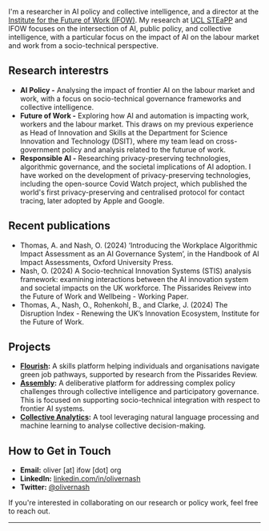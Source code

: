 
I'm a researcher in AI policy and collective intelligence, and a director at the [Institute for the Future of Work (IFOW)](https://www.ifow.org). My research at [UCL STEaPP](https://www.ifow.org) and IFOW focuses on the intersection of AI, public policy, and collective intelligence, with a particular focus on the impact of AI on the labour market and work from a socio-technical perspective.

## Research interestrs
- **AI Policy -** Analysing the impact of frontier AI on the labour market and work, with a focus on socio-technical governance frameworks and collective intelligence.
- **Future of Work -** Exploring how AI and automation is impacting work, workers and the labour market. This draws on my previous experience as Head of Innovation and Skills at the Department for Science Innovation and Technology (DSIT), where my team lead on cross-government policy and analysis related to the futurue of work. 
- **Responsible AI -** Researching privacy-preserving technologies, algorithmic governance, and the societal implications of AI adoption. I have worked on the development of privacy-preserving technologies, including the open-source Covid Watch project, which published the world's first privacy-preserving and centralised protocol for contact tracing, later adopted by Apple and Google.   

## Recent publications
- Thomas, A. and Nash, O. (2024) ‘Introducing the Workplace Algorithmic Impact Assessment as an AI Governance System’, in the Handbook of AI Impact Assessments, Oxford University Press.
- Nash, O. (2024) A Socio-technical Innovation Systems (STIS) analysis framework: examining interactions between the AI innovation system and societal impacts on the UK workforce. The Pissarides Reivew into the Future of Work and Wellbeing - Working Paper. 
- Thomas, A., Nash, O., Rohenkohl, B., and Clarke, J. (2024) The Disruption Index - Renewing the UK’s Innovation Ecosystem, Institute for the Future of Work.

## Projects
- **[Flourish](https://ufi.co.uk/voctech-directory/flourish-improving-pathways-into-green-jobs-in-cornwall-and-grimsby/):** A skills platform helping individuals and organisations navigate green job pathways, supported by research from the Pissarides Review.
- **[Assembly](https://ifow.org):** A deliberative platform for addressing complex policy challenges through collective intelligence and participatory governance. This is focused on supporting socio-technical integration with respect to frontier AI systems.
- **[Collective Analytics](https://github.com/olivernash/collective-analytics):** A tool leveraging natural language processing and machine learning to analyse collective decision-making.

## How to Get in Touch
- **Email:** oliver [at] ifow [dot] org
- **LinkedIn:** [linkedin.com/in/olivernash](https://linkedin.com/in/olivernash)
- **Twitter:** [@olivernash](https://twitter.com/olivernash)

If you're interested in collaborating on our research or policy work, feel free to reach out.

---
